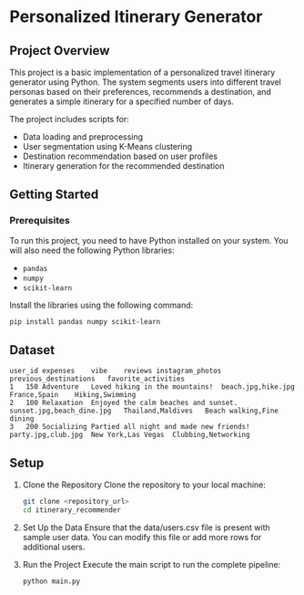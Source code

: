 # Personalized Itinerary Generator

## Project Overview

This project is a basic implementation of a personalized travel itinerary generator using Python. The system segments users into different travel personas based on their preferences, recommends a destination, and generates a simple itinerary for a specified number of days.

The project includes scripts for:

- Data loading and preprocessing
- User segmentation using K-Means clustering
- Destination recommendation based on user profiles
- Itinerary generation for the recommended destination

## Getting Started

### Prerequisites

To run this project, you need to have Python installed on your system. You will also need the following Python libraries:

- `pandas`
- `numpy`
- `scikit-learn`

Install the libraries using the following command:

```bash
pip install pandas numpy scikit-learn
```

## Dataset

```
user_id	expenses	vibe	reviews	instagram_photos	previous_destinations	favorite_activities
1	150	Adventure	Loved hiking in the mountains!	beach.jpg,hike.jpg	France,Spain	Hiking,Swimming
2	100	Relaxation	Enjoyed the calm beaches and sunset.	sunset.jpg,beach_dine.jpg	Thailand,Maldives	Beach walking,Fine dining
3	200	Socializing	Partied all night and made new friends!	party.jpg,club.jpg	New York,Las Vegas	Clubbing,Networking
```

## Setup

1. Clone the Repository Clone the repository to your local machine:

    ```bash
    git clone <repository_url>
    cd itinerary_recommender
    ```

2. Set Up the Data Ensure that the data/users.csv file is present with sample user data. You can modify this file or add more rows for additional users.

3. Run the Project Execute the main script to run the complete pipeline:

    ```bash
    python main.py
    ```
